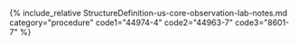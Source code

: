 
{% include_relative StructureDefinition-us-core-observation-lab-notes.md category="procedure" code1="44974-4" code2="44963-7" code3="8601-7" %}
